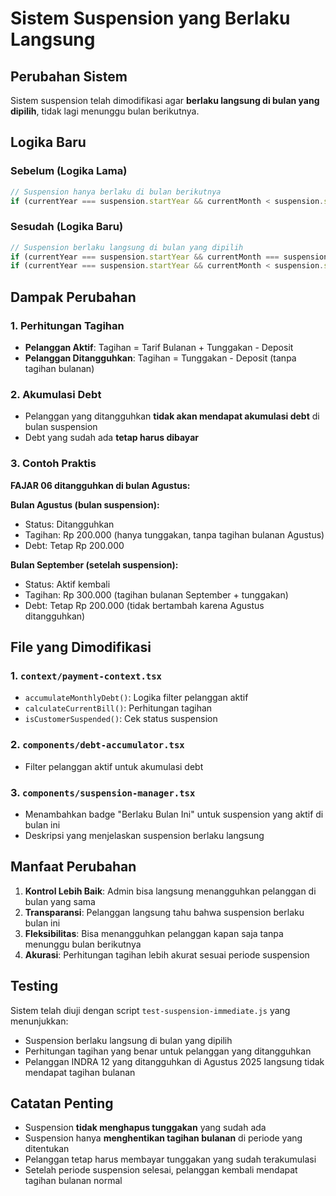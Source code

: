 # Sistem Suspension yang Berlaku Langsung

## Perubahan Sistem

Sistem suspension telah dimodifikasi agar **berlaku langsung di bulan yang dipilih**, tidak lagi menunggu bulan berikutnya.

## Logika Baru

### Sebelum (Logika Lama)
```typescript
// Suspension hanya berlaku di bulan berikutnya
if (currentYear === suspension.startYear && currentMonth < suspension.startMonth) return false
```

### Sesudah (Logika Baru)
```typescript
// Suspension berlaku langsung di bulan yang dipilih
if (currentYear === suspension.startYear && currentMonth === suspension.startMonth) return true
if (currentYear === suspension.startYear && currentMonth < suspension.startMonth) return false
```

## Dampak Perubahan

### 1. Perhitungan Tagihan
- **Pelanggan Aktif**: Tagihan = Tarif Bulanan + Tunggakan - Deposit
- **Pelanggan Ditangguhkan**: Tagihan = Tunggakan - Deposit (tanpa tagihan bulanan)

### 2. Akumulasi Debt
- Pelanggan yang ditangguhkan **tidak akan mendapat akumulasi debt** di bulan suspension
- Debt yang sudah ada **tetap harus dibayar**

### 3. Contoh Praktis

**FAJAR 06 ditangguhkan di bulan Agustus:**

**Bulan Agustus (bulan suspension):**
- Status: Ditangguhkan
- Tagihan: Rp 200.000 (hanya tunggakan, tanpa tagihan bulanan Agustus)
- Debt: Tetap Rp 200.000

**Bulan September (setelah suspension):**
- Status: Aktif kembali
- Tagihan: Rp 300.000 (tagihan bulanan September + tunggakan)
- Debt: Tetap Rp 200.000 (tidak bertambah karena Agustus ditangguhkan)

## File yang Dimodifikasi

### 1. `context/payment-context.tsx`
- `accumulateMonthlyDebt()`: Logika filter pelanggan aktif
- `calculateCurrentBill()`: Perhitungan tagihan
- `isCustomerSuspended()`: Cek status suspension

### 2. `components/debt-accumulator.tsx`
- Filter pelanggan aktif untuk akumulasi debt

### 3. `components/suspension-manager.tsx`
- Menambahkan badge "Berlaku Bulan Ini" untuk suspension yang aktif di bulan ini
- Deskripsi yang menjelaskan suspension berlaku langsung

## Manfaat Perubahan

1. **Kontrol Lebih Baik**: Admin bisa langsung menangguhkan pelanggan di bulan yang sama
2. **Transparansi**: Pelanggan langsung tahu bahwa suspension berlaku bulan ini
3. **Fleksibilitas**: Bisa menangguhkan pelanggan kapan saja tanpa menunggu bulan berikutnya
4. **Akurasi**: Perhitungan tagihan lebih akurat sesuai periode suspension

## Testing

Sistem telah diuji dengan script `test-suspension-immediate.js` yang menunjukkan:
- Suspension berlaku langsung di bulan yang dipilih
- Perhitungan tagihan yang benar untuk pelanggan yang ditangguhkan
- Pelanggan INDRA 12 yang ditangguhkan di Agustus 2025 langsung tidak mendapat tagihan bulanan

## Catatan Penting

- Suspension **tidak menghapus tunggakan** yang sudah ada
- Suspension hanya **menghentikan tagihan bulanan** di periode yang ditentukan
- Pelanggan tetap harus membayar tunggakan yang sudah terakumulasi
- Setelah periode suspension selesai, pelanggan kembali mendapat tagihan bulanan normal 